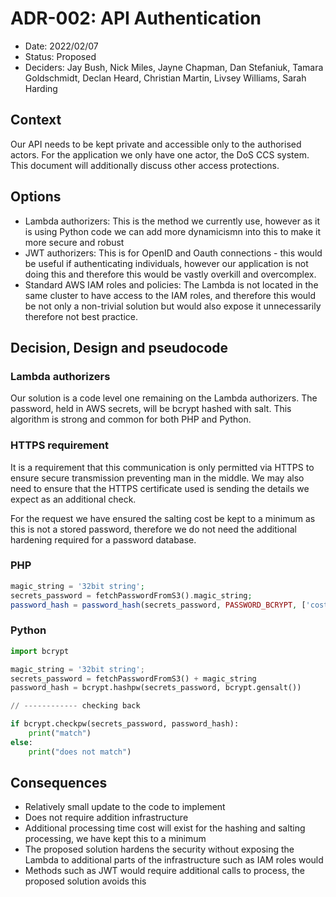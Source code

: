 # ADR-002: API Authentication

* Date: 2022/02/07
* Status: Proposed
* Deciders: Jay Bush, Nick Miles, Jayne Chapman, Dan Stefaniuk, Tamara Goldschmidt, Declan Heard, Christian Martin, Livsey Williams, Sarah Harding

## Context
Our API needs to be kept private and accessible only to the authorised actors. For the application we only have one actor, the DoS CCS system. This document will additionally discuss other access protections.

## Options

* Lambda authorizers: This is the method we currently use, however as it is using Python code we can add more dynamicismn into this to make it more secure and robust
* JWT authorizers: This is for OpenID and Oauth connections - this would be useful if authenticating individuals, however our application is not doing this and therefore this would be vastly overkill and overcomplex.
* Standard AWS IAM roles and policies: The Lambda is not located in the same cluster to have access to the IAM roles, and therefore this would be not only a non-trivial solution but would also expose it unnecessarily therefore not best practice.


## Decision, Design and pseudocode

### Lambda authorizers
Our solution is a code level one remaining on the Lambda authorizers. The password, held in AWS secrets, will be bcrypt hashed with salt. This algorithm is strong and common for both PHP and Python.

### HTTPS requirement

It is a requirement that this communication is only permitted via HTTPS to ensure secure transmission preventing man in the middle. We may also need to ensure that the HTTPS certificate used is sending the details we expect as an additional check.

For the request we have ensured the salting cost be kept to a minimum as this is not a stored password, therefore we do not need the additional hardening required for a password database.

### PHP

```php
magic_string = '32bit string';
secrets_password = fetchPasswordFromS3().magic_string;
password_hash = password_hash(secrets_password, PASSWORD_BCRYPT, ['cost' => 4]);
```

### Python

```python
import bcrypt

magic_string = '32bit string';
secrets_password = fetchPasswordFromS3() + magic_string
password_hash = bcrypt.hashpw(secrets_password, bcrypt.gensalt())

// ------------ checking back

if bcrypt.checkpw(secrets_password, password_hash):
    print("match")
else:
    print("does not match")
```

## Consequences

* Relatively small update to the code to implement
* Does not require addition infrastructure
* Additional processing time cost will exist for the hashing and salting processing, we have kept this to a minimum
* The proposed solution hardens the security without exposing the Lambda to additional parts of the infrastructure such as IAM roles would
* Methods such as JWT would require additional calls to process, the proposed solution avoids this
